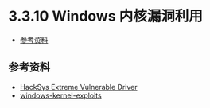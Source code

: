 # 3.3.10 Windows 内核漏洞利用

- [参考资料](#参考资料)


## 参考资料
- [HackSys Extreme Vulnerable Driver](https://github.com/hacksysteam/HackSysExtremeVulnerableDriver)
- [windows-kernel-exploits](https://github.com/SecWiki/windows-kernel-exploits)
